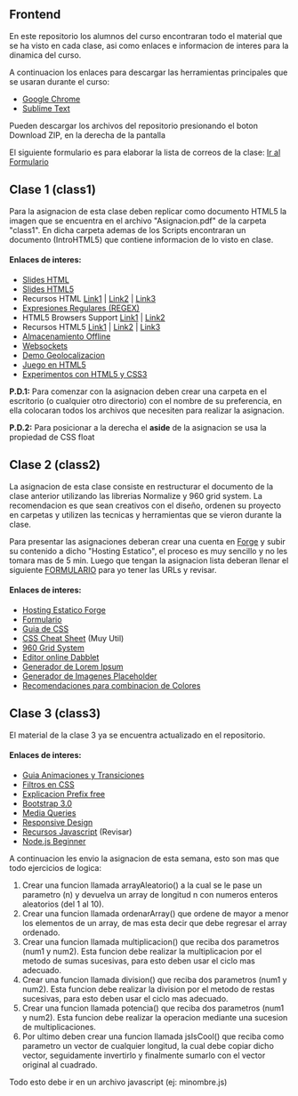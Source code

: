 <h2>Frontend</h2>
<p>En este repositorio los alumnos del curso encontraran todo el material que se ha visto en cada clase, 
asi como enlaces e informacion de interes para la dinamica del curso.</p>
<p>A continuacion los enlaces para descargar las herramientas principales que se usaran durante el curso:</p>
<ul>
 <li><a href="http://www.google.com/intl/es-419/chrome/">Google Chrome</a></li>
 <li><a href="http://www.sublimetext.com/">Sublime Text</a></li>
</ul>

<p>Pueden descargar los archivos del repositorio presionando el boton Download ZIP, en la derecha de la pantalla</p>

<p>El siguiente formulario es para elaborar la lista de correos de la clase: 
<a href="https://docs.google.com/forms/d/1c8oZs_vP2ZDPmKXcLpU09EljjUscSJNE98bC7MYYI7Q/viewform">Ir al Formulario</a></p>

<h2>Clase 1 (class1)</h2>
<p>Para la asignacion de esta clase deben replicar como documento HTML5 la imagen que se encuentra en el archivo 
"Asignacion.pdf" de la carpeta "class1". En dicha carpeta ademas de los Scripts encontraran un documento (IntroHTML5)
que contiene informacion de lo visto en clase.</p>

<h4>Enlaces de interes:</h4>
<ul>
 <li><a href="http://prezi.com/elzapjyd8jm3/intro-a-html/">Slides HTML</a></li>
 <li><a href="http://slides.html5rocks.com/#landing-slide">Slides HTML5</a></li>
 <li>Recursos HTML 
 <a href="http://www.htmlya.com.ar/">Link1</a> |  
 <a href="http://www.mclibre.org/consultar/amaya/index.html">Link2</a> | 
 <a href="http://www.librosweb.es/xhtml/">Link3</a>
 </li>
 <li><a href="http://regexlib.com/">Expresiones Regulares (REGEX)</a></li>
 <li>HTML5 Browsers Support 
 <a href="http://caniuse.com/">Link1</a> |  
 <a href="http://html5test.com/">Link2</a>
 </li>
 <li>Recursos HTML5 
 <a href="http://www.html5rocks.com/es/">Link1</a> |  
 <a href="http://www.w3.org/html/logo/">Link2</a> | 
 <a href="http://joshduck.com/periodic-table.html">Link3</a>
 </li>
 <li><a href="http://www.html5rocks.com/en/tutorials/offline/storage/">Almacenamiento Offline</a></li>
 <li><a href="http://www.html5rocks.com/es/tutorials/websockets/basics/">Websockets</a></li>
 <li><a href="http://html5demos.com/geo">Demo Geolocalizacion</a></li>
 <li><a href="http://browserquest.mozilla.org/">Juego en HTML5</a></li>
 <li><a href="http://codepen.io/">Experimentos con HTML5 y CSS3</a></li>
</ul>

<p><strong>P.D.1:</strong> Para comenzar con la asignacion deben crear una carpeta en el escritorio 
(o cualquier otro directorio) con el nombre de su preferencia, en ella colocaran todos los archivos que necesiten para
realizar la asignacion.</p>
<p><strong>P.D.2:</strong> Para posicionar a la derecha el <strong>aside</strong> de la asignacion se usa la 
propiedad de CSS float</p>


<h2>Clase 2 (class2)</h2>
<p>La asignacion de esta clase consiste en restructurar el documento de la clase anterior utilizando las librerias Normalize y 
960 grid system. La recomendacion es que sean creativos con el diseño, ordenen su proyecto en carpetas y utilizen las 
tecnicas y herramientas que se vieron durante la clase.</p>

<p>Para presentar las asignaciones deberan crear una cuenta en <a href="https://getforge.com/">Forge</a> y subir su 
contenido a dicho "Hosting Estatico", el proceso es muy sencillo y no les tomara mas de 5 min. Luego que tengan la 
asignacion lista deberan llenar el siguiente 
<a href="https://docs.google.com/forms/d/1sje0HZc6AtO8GH5mFdBHCsXBX-arxHmmEKtTJ7jIJJ4/viewform">FORMULARIO</a> para yo 
tener las URLs y revisar.</p>

<h4>Enlaces de interes:</h4>
<ul>
 <li><a href="https://getforge.com/">Hosting Estatico Forge</a></li>
 <li><a href="https://docs.google.com/forms/d/1sje0HZc6AtO8GH5mFdBHCsXBX-arxHmmEKtTJ7jIJJ4/viewform">Formulario</a></li>
 <li><a href="http://librosweb.es/css/">Guia de CSS</a></li>
 <li><a href="http://www.lesliefranke.com/files/reference/csscheatsheet.html">CSS Cheat Sheet</a> (Muy Util)</li>
 <li><a href="http://960.gs/">960 Grid System</a></li>
 <li><a href="http://dabblet.com/">Editor online Dabblet</a></li>
 <li><a href="http://generator.lorem-ipsum.info/es">Generador de Lorem Ipsum</a></li>
 <li><a href="http://lorempixel.com/">Generador de Imagenes Placeholder</a></li>
 <li><a href="https://kuler.adobe.com/explore/newest/">Recomendaciones para combinacion de Colores</a></li>
</ul>

<h2>Clase 3 (class3)</h2>
<p>El material de la clase 3 ya se encuentra actualizado en el repositorio.</p>
<h4>Enlaces de interes:</h4>
<ul>
 <li><a href="http://css3.bradshawenterprises.com/transitions/">Guia Animaciones y Transiciones</a></li>
 <li><a href="http://www.inserthtml.com/2012/06/css-filters/">Filtros en CSS</a></li>
 <li><a href="http://www.cristalab.com/tutoriales/prefijos-automaticos-en-css3-con-prefix-free-c103046l/">Explicacion Prefix free</a></li>
 <li><a href="http://getbootstrap.com/getting-started/">Bootstrap 3.0</li>
 <li><a href="https://developer.mozilla.org/es/docs/CSS/Media_queries">Media Queries</a></li>
 <li><a href="http://www.lukew.com/ff/entry.asp?1514">Responsive Design</a></li>
 <li><a href="http://jsbooks.revolunet.com/">Recursos Javascript</a> (Revisar)</li>
 <li><a href="http://www.nodebeginner.org/index-es.html">Node.js Beginner</a></li>
</ul>

<p>A continuacion les envio la asignacion de esta semana, esto son mas que todo ejercicios de logica:</p>

1. Crear una funcion llamada arrayAleatorio() a la cual se le pase un parametro (n) y devuelva un array de longitud n con numeros enteros aleatorios (del 1 al 10).
2. Crear una funcion llamada ordenarArray() que ordene de mayor a menor los elementos de un array, de mas esta decir que debe regresar el array ordenado.
3. Crear una funcion llamada multiplicacion() que reciba dos parametros (num1 y num2). Esta funcion debe realizar la multiplicacion por el metodo de sumas sucesivas, para esto deben usar el ciclo mas adecuado.
4. Crear una funcion llamada division() que reciba dos parametros (num1 y num2). Esta funcion debe realizar la division por el metodo de restas sucesivas, para esto deben usar el ciclo mas adecuado.
5. Crear una funcion llamada potencia() que reciba dos parametros (num1 y num2). Esta funcion debe realizar la operacion mediante una sucesion de multiplicaciones.
6. Por ultimo deben crear una funcion llamada jsIsCool() que reciba como parametro un vector de cualquier longitud, la cual debe copiar dicho vector, seguidamente invertirlo y finalmente sumarlo con el vector original al cuadrado.

<p>Todo esto debe ir en un archivo javascript (ej: minombre.js)</p>
